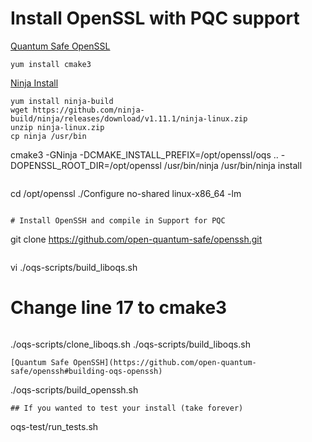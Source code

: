 # Install OpenSSL with PQC support

[Quantum Safe OpenSSL](https://github.com/open-quantum-safe/openssl#key-exchange)

```
yum install cmake3
```
[Ninja Install](https://github.com/ninja-build/ninja/releases)
```
yum install ninja-build
wget https://github.com/ninja-build/ninja/releases/download/v1.11.1/ninja-linux.zip
unzip ninja-linux.zip
cp ninja /usr/bin

```
cmake3 -GNinja -DCMAKE_INSTALL_PREFIX=/opt/openssl/oqs .. -DOPENSSL_ROOT_DIR=/opt/openssl
/usr/bin/ninja
/usr/bin/ninja install
```
```
cd /opt/openssl
./Configure no-shared linux-x86_64 -lm
```

# Install OpenSSH and compile in Support for PQC
```
git clone https://github.com/open-quantum-safe/openssh.git
```
```
vi ./oqs-scripts/build_liboqs.sh
# Change line 17 to cmake3
```
```
./oqs-scripts/clone_liboqs.sh
./oqs-scripts/build_liboqs.sh
```
[Quantum Safe OpenSSH](https://github.com/open-quantum-safe/openssh#building-oqs-openssh)
```
./oqs-scripts/build_openssh.sh
```
## If you wanted to test your install (take forever)
```
oqs-test/run_tests.sh
```
